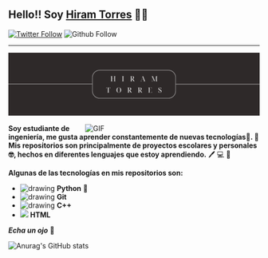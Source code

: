 ## Hello!!  Soy [Hiram Torres][website]  🖖😎 
 [![Twitter Follow](https://img.shields.io/twitter/follow/HiramTorresE?label=Hiram%20Torres&style=social)](https://twitter.com/HiramTorresE) ![Github Follow](https://img.shields.io/github/followers/HiramTorres?style=social)


--- 
![img](/perfil.png)

<img align="right" alt="GIF" src="https://i.pinimg.com/originals/e4/26/70/e426702edf874b181aced1e2fa5c6cde.gif" width = "350" />


**Soy estudiante de ingeniería, me gusta aprender constantemente de nuevas tecnologías🚀.  :pencil: Mis repositorios son principalmente de proyectos escolares y personales 🤓, hechos en diferentes lenguajes que estoy aprendiendo.** :pen: 💻 🤯




**Algunas de las tecnologías en mis repositorios son:**



- <img src="https://upload.wikimedia.org/wikipedia/commons/c/c3/Python-logo-notext.svg" alt="drawing" width="20"/> **Python** 🐍
- <img src="https://git-scm.com/images/logos/downloads/Git-Icon-1788C.png" alt="drawing" width="20"/> **Git**
- <img src="https://upload.wikimedia.org/wikipedia/commons/thumb/1/18/ISO_C%2B%2B_Logo.svg/306px-ISO_C%2B%2B_Logo.svg.png" alt="drawing" width="20"/> **C++**
- <img src="http://www.w3.org/html/logo/downloads/HTML5_Badge_256.png" width="20"/> **HTML**





_**Echa un ojo**_ 👀

![Anurag's GitHub stats](https://github-readme-stats.vercel.app/api?username=HiramTorres&show_icons=true&theme=dark)

<!--Links-->
[website]: https://hiramtorres.site/
